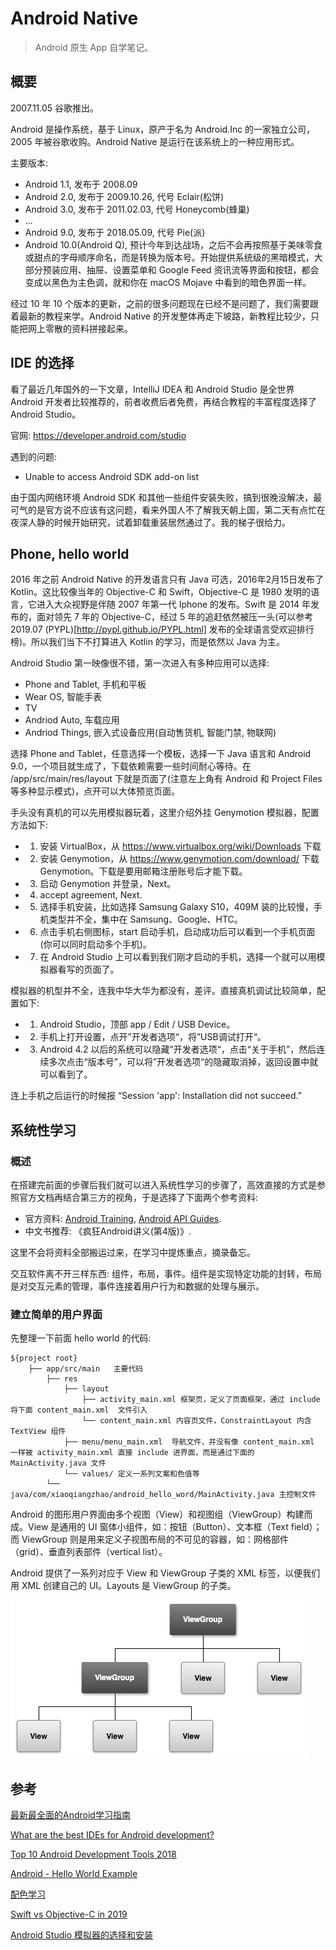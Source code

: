 # Android Native

> Android 原生 App 自学笔记。

## 概要

2007.11.05 谷歌推出。

Android 是操作系统，基于 Linux，原产于名为 Android.Inc 的一家独立公司，2005 年被谷歌收购。Android Native 是运行在该系统上的一种应用形式。

主要版本:
- Android 1.1, 发布于 2008.09
- Android 2.0, 发布于 2009.10.26, 代号 Eclair(松饼)
- Android 3.0, 发布于 2011.02.03, 代号 Honeycomb(蜂巢)
- ...
- Android 9.0, 发布于 2018.05.09, 代号 Pie(派)
- Android 10.0(Android Q), 预计今年到达战场，之后不会再按照基于美味零食或甜点的字母顺序命名，而是转换为版本号。开始提供系统级的黑暗模式，大部分预装应用、抽屉、设置菜单和 Google Feed 资讯流等界面和按钮，都会变成以黑色为主色调，就和你在 macOS Mojave 中看到的暗色界面一样。

经过 10 年 10 个版本的更新，之前的很多问题现在已经不是问题了，我们需要跟着最新的教程来学。Android Native 的开发整体再走下坡路，新教程比较少，只能把网上零散的资料拼接起来。

## IDE 的选择

看了最近几年国外的一下文章，IntelliJ IDEA 和 Android Studio 是全世界 Android 开发者比较推荐的，前者收费后者免费，再结合教程的丰富程度选择了 Android Studio。

官网: https://developer.android.com/studio

遇到的问题:

- Unable to access Android SDK add-on list

由于国内网络环境 Android SDK 和其他一些组件安装失败，搞到很晚没解决，最可气的是官方说不应该有这问题，看来外国人不了解我天朝上国，第二天有点忙在夜深人静的时候开始研究，试着卸载重装居然通过了。我的梯子很给力。

## Phone, hello world

 2016 年之前 Android Native 的开发语言只有 Java 可选，2016年2月15日发布了 Kotlin。这比较像当年的 Objective-C 和 Swift，Objective-C 是 1980 发明的语言，它进入大众视野是伴随 2007 年第一代 Iphone 的发布。Swift 是 2014 年发布的，面对领先 7 年的 Objective-C，经过 5 年的追赶依然被压一头(可以参考 2019.07 (PYPL)[http://pypl.github.io/PYPL.html] 发布的全球语言受欢迎排行榜)。所以我们当下不打算进入 Kotlin 的学习，而是依然以 Java 为主。

Android Studio 第一映像很不错，第一次进入有多种应用可以选择:
- Phone and Tablet, 手机和平板
- Wear OS, 智能手表
- TV
- Andriod Auto, 车载应用
- Andriod Things, 嵌入式设备应用(自动售货机, 智能门禁, 物联网)

选择 Phone and Tablet，任意选择一个模板，选择一下 Java 语言和 Android 9.0，一个项目就生成了，下载依赖需要一些时间耐心等待。在 /app/src/main/res/layout 下就是页面了(注意左上角有 Android 和 Project Files 等多种显示模式)，点开可以大体预览页面。

手头没有真机的可以先用模拟器玩着，这里介绍外挂 Genymotion 模拟器，配置方法如下:
- 1. 安装 VirtualBox，从 https://www.virtualbox.org/wiki/Downloads 下载
- 2. 安装 Genymotion，从 https://www.genymotion.com/download/ 下载 Genymotion。下载是要用邮箱注册账号后才能下载。
- 3. 启动 Genymotion 并登录，Next。
- 4. accept agreement, Next.
- 5. 选择手机安装，比如选择 Samsung Galaxy S10，409M 装的比较慢，手机类型并不全，集中在 Samsung、Google、HTC。
- 6. 点击手机右侧图标，start 启动手机，启动成功后可以看到一个手机页面(你可以同时启动多个手机)。
- 7. 在 Android Studio 上可以看到我们刚才启动的手机，选择一个就可以用模拟器看写的页面了。

模拟器的机型并不全，连我中华大华为都没有，差评。直接真机调试比较简单，配置如下:

- 1. Android Studio，顶部 app / Edit / USB Device。
- 2. 手机上打开设置，点开”开发者选项“，将”USB调试打开“。
- 3. Android 4.2 以后的系统可以隐藏”开发者选项“，点击“关于手机”，然后连续多次点击“版本号”，可以将”开发者选项“的隐藏取消掉，返回设置中就可以看到了。

连上手机之后运行的时候报 “Session 'app': Installation did not succeed.”

## 系统性学习

### 概述

在搭建完前面的步骤后我们就可以进入系统性学习的步骤了，高效直接的方式是参照官方文档再结合第三方的视角，于是选择了下面两个参考资料:

- 官方资料: [Android Training](http://hukai.me/android-training-course-in-chinese/index.html), [Android API Guides](https://developer.android.com/guide/index.html).
- 中文书推荐: 《疯狂Android讲义(第4版)》.

这里不会将资料全部搬运过来，在学习中提炼重点，摘录备忘。

交互软件离不开三样东西: 组件，布局，事件。组件是实现特定功能的封转，布局是对交互元素的管理，事件连接着用户行为和数据的处理与展示。

### 建立简单的用户界面

先整理一下前面 hello world 的代码:

```
${project root}
    ├── app/src/main   主要代码
        ├── res
            ├── layout
                ├── activity_main.xml 框架页，定义了页面框架，通过 include 将下面 content_main.xml  文件引入
                └── content_main.xml 内容页文件，ConstraintLayout 内含 TextView 组件
            ├── menu/menu_main.xml  导航文件，并没有像 content_main.xml 一样被 activity_main.xml 直接 include 进界面，而是通过下面的 MainActivity.java 文件
            └── values/ 定义一系列文案和色值等
        └── java/com/xiaoqiangzhao/android_hello_word/MainActivity.java 主控制文件
```

Android 的图形用户界面由多个视图（View）和视图组（ViewGroup）构建而成。View 是通用的 UI 窗体小组件，如：按钮（Button）、文本框（Text field）；而 ViewGroup 则是用来定义子视图布局的不可见的容器，如：网格部件（grid）、垂直列表部件（vertical list）。

Android 提供了一系列对应于 View 和 ViewGroup 子类的 XML 标签，以便我们用 XML 创建自己的 UI。Layouts 是 ViewGroup 的子类。

![UI 结果图](./img/viewgroup.png)

## 参考

[最新最全面的Android学习指南](https://zhuanlan.zhihu.com/p/70005857)

[What are the best IDEs for Android development?](https://www.slant.co/topics/1321/~best-ides-for-android-development)

[Top 10 Android Development Tools 2018](https://www.amarinfotech.com/best-android-development-tools-2018.html)

[Android - Hello World Example](https://www.tutorialspoint.com/android/android_hello_world_example.htm)

[配色学习](https://www.zhihu.com/question/22148127/answer/730635611)

[Swift vs Objective-C in 2019](https://medium.com/swiftify/swift-vs-objective-c-comparison-32aba9dad4e3)

[Android Studio 模拟器的选择和安装](https://blog.csdn.net/qq_33505204/article/details/78452286)
